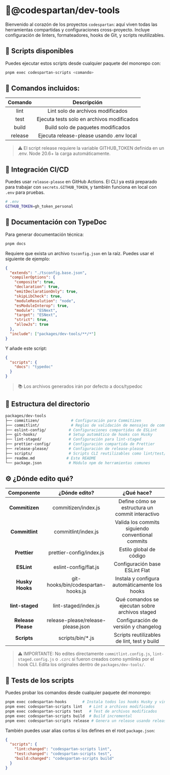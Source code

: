 # 🧰@codespartan/dev-tools

Bienvenido al corazón de los proyectos `codespartan`: aquí viven todas las herramientas compartidas y configuraciones cross-proyecto. Incluye configuración de linters, formateadores, hooks de Git, y scripts reutilizables.

## 🔧 Scripts disponibles

Puedes ejecutar estos scripts desde cualquier paquete del monorepo con:

```bash
pnpm exec codespartan-scripts <comando>
```

## 📑 Comandos incluidos:

| Comando |                Descripción                 |
| :-----: | :----------------------------------------: |
|  lint   |     Lint solo de archivos modificados      |
|  test   | Ejecuta tests solo en archivos modificados |
|  build  |     Build solo de paquetes modificados     |
| release |  Ejecuta release-please usando .env local  |

> ⚠️ El script release requiere la variable GITHUB_TOKEN definida en un .env. Node 20.6+ la carga automáticamente.

## 🚀 Integración CI/CD

Puedes usar `release-please` en GitHub Actions. El CLI ya está preparado para trabajar con `secrets.GITHUB_TOKEN`, y también funciona en local con `.env` para pruebas.

```bash
# .env
GITHUB_TOKEN=gh_token_personal
```

## 🧩 Documentación con TypeDoc

Para generar documentación técnica:

```bash
pnpm docs
```

Requiere que exista un archivo `tsconfig.json` en la raíz. Puedes usar el siguiente de ejemplo:

```json
{
  "extends": "./tsconfig.base.json",
  "compilerOptions": {
    "composite": true,
    "declaration": true,
    "emitDeclarationOnly": true,
    "skipLibCheck": true,
    "moduleResolution": "node",
    "esModuleInterop": true,
    "module": "ESNext",
    "target": "ESNext",
    "strict": true,
    "allowJs": true
  },
  "include": ["packages/dev-tools/**/*"]
}
```

Y añade este script:

```json
{
  "scripts": {
    "docs": "typedoc"
  }
}
```

> 📚 Los archivos generados irán por defecto a docs/typedoc

## 📁 Estructura del directorio

```bash
packages/dev-tools
├── commitizen/              # Configuración para Commitizen
├── commitlint/              # Reglas de validación de mensajes de commit
├── eslint-config/          # Configuraciones compartidas de ESLint
├── git-hooks/              # Setup automático de hooks con Husky
├── lint-staged/            # Configuración para lint-staged
├── prettier-config/        # Configuración compartida de Prettier
├── release-please/         # Configuración de release-please
├── scripts/                # Scripts CLI reutilizables como lint/test/build:changed
├── readme.md              # Este README
└── package.json            # Módulo npm de herramientas comunes
```

## ⚙️ ¿Dónde edito qué?

|     Componente     |           ¿Dónde edito?            |                    ¿Qué hace?                     |
| :----------------: | :--------------------------------: | :-----------------------------------------------: |
|   **Commitizen**   |        commitizen/index.js         |  Define cómo se estructura un commit interactivo  |
|   **Commitlint**   |        commitlint/index.js         | Valida los commits siguiendo conventional commits |
|    **Prettier**    |      prettier-config/index.js      |              Estilo global de código              |
|     **ESLint**     |       eslint-config/flat.js        |          Configuración base ESLint Flat           |
|  **Husky Hooks**   | git-hooks/bin/codespartan-hooks.js |   Instala y configura automáticamente los hooks   |
|  **lint-staged**   |        lint-staged/index.js        |  Qué comandos se ejecutan sobre archivos staged   |
| **Release Please** | release-please/release-please.json |       Configuración de versión y changelog        |
|    **Scripts**     |         scripts/bin/\*.js          |    Scripts reutilizables de lint, test y build    |

> ⚠️ IMPORTANTE: No edites directamente `commitlint.config.js`, `lint-staged.config.js` o `.czrc` si fueron creados como symlinks por el hook CLI. Edita los originales dentro de `packages/dev-tools/`.

## 🧪 Tests de los scripts

Puedes probar los comandos desde cualquier paquete del monorepo:

```bash
pnpm exec codespartan-hooks       # Instala todos los hooks Husky y vincula configs
pnpm exec codespartan-scripts lint   # Lint a archivos modificados
pnpm exec codespartan-scripts test   # Test de archivos modificados
pnpm exec codespartan-scripts build  # Build incremental
pnpm exec codespartan-scripts release # Genera un release usando release-please
```

También puedes usar alias cortos si los defines en el root `package.json`:

```json
{
  "scripts": {
    "lint:changed": "codespartan-scripts lint",
    "test:changed": "codespartan-scripts test",
    "build:changed": "codespartan-scripts build"
  }
}
```
